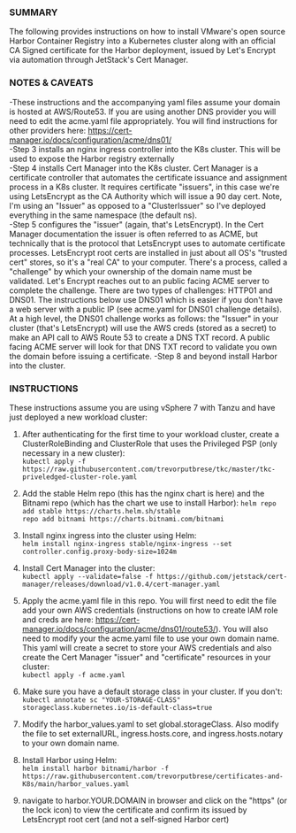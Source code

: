 ### SUMMARY ###
The following provides instructions on how to install VMware's open source Harbor Container Registry into a Kubernetes cluster along with an official CA Signed certificate for the Harbor deployment, issued by Let's Encrypt via automation through JetStack's Cert Manager.

### NOTES & CAVEATS ###
-These instructions and the accompanying yaml files assume your domain is hosted at AWS/Route53.  If you are using another DNS provider you will need to edit the acme.yaml file appropriately.  You will find instructions for other providers here:  https://cert-manager.io/docs/configuration/acme/dns01/  
-Step 3 installs an nginx ingress controller into the K8s cluster.  This will be used to expose the Harbor registry externally  
-Step 4 installs Cert Manager into the K8s cluster. Cert Manager is a certificate controller that automates the certificate issuance and assignment process in a K8s cluster.  It requires certificate "issuers", in this case we're using LetsEncrypt as the CA Authority which will issue a 90 day cert.  Note, I'm using an "Issuer" as opposed to a "ClusterIssuer" so I've deployed everything in the same namespace (the default ns).  
-Step 5 configures the "issuer" (again, that's LetsEncrypt).  In the Cert Manager documentation the issuer is often referred to as ACME, but technically that is the protocol that LetsEncrypt uses to automate certificate processes.  LetsEncrypt root certs are installed in just about all OS's "trusted cert" stores, so it's a "real CA" to your computer.  There's a process, called a "challenge" by which your ownership of the domain name must be validated.  Let's Encrypt reaches out to an public facing ACME server to complete the challenge.  There are two types of challenges:  HTTP01 and DNS01.  The instructions below use DNS01 which is easier if you don't have a web server with a public IP (see acme.yaml for DNS01 challenge details).  At a high level, the DNS01 challenge works as follows:  the "Issuer" in your cluster (that's LetsEncrypt) will use the AWS creds (stored as a secret) to make an API call to AWS Route 53 to create a DNS TXT record.  A public facing ACME server will look for that DNS TXT record to validate you own the domain before issuing a certificate.
-Step 8 and beyond install Harbor into the cluster.


### INSTRUCTIONS ###
These instructions assume you are using vSphere 7 with Tanzu and have just deployed a new workload cluster:

1.   After authenticating for the first time to your workload cluster, create a ClusterRoleBinding and ClusterRole that uses the Privileged PSP (only necessary in a new cluster):  
`kubectl apply -f https://raw.githubusercontent.com/trevorputbrese/tkc/master/tkc-priveledged-cluster-role.yaml`    <br />

2.   Add the stable Helm repo (this has the nginx chart is here) and the Bitnami repo (which has the chart we use to install Harbor):
`helm repo add stable https://charts.helm.sh/stable`  
`repo add bitnami https://charts.bitnami.com/bitnami`  

3.   Install nginx ingress into the cluster using Helm:  
`helm install nginx-ingress stable/nginx-ingress --set controller.config.proxy-body-size=1024m`

4.   Install Cert Manager into the cluster:  
`kubectl apply --validate=false -f https://github.com/jetstack/cert-manager/releases/download/v1.0.4/cert-manager.yaml`

5.   Apply the acme.yaml file in this repo.  You will first need to edit the file add your own AWS credentials (instructions on how to create IAM role and creds are here:  https://cert-manager.io/docs/configuration/acme/dns01/route53/).  You will also need to modify your the acme.yaml file to use your own domain name.  This yaml will create a secret to store your AWS credentials and also create the Cert Manager "issuer" and "certificate" resources in your cluster:  
`kubectl apply -f acme.yaml`  

6.  Make sure you have a default storage class in your cluster.  If you don't:  
`kubectl annotate sc "YOUR-STORAGE-CLASS" storageclass.kubernetes.io/is-default-class=true`

7.  Modify the harbor_values.yaml to set global.storageClass.  Also modify the file to set externalURL, ingress.hosts.core, and ingress.hosts.notary to your own domain name.  

8.  Install Harbor using Helm:  
`helm install harbor bitnami/harbor -f https://raw.githubusercontent.com/trevorputbrese/certificates-and-K8s/main/harbor_values.yaml`

9.  navigate to harbor.YOUR.DOMAIN in browser and click on the "https" (or the lock icon) to view the certificate and confirm its issued by LetsEncrypt root cert (and not a self-signed Harbor cert)
